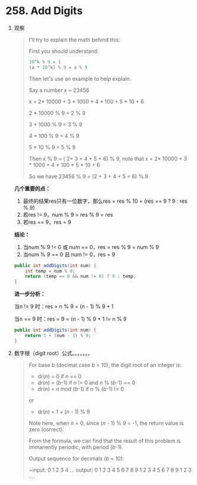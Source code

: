 #  258. Add Digits 

1. 观察

   > I'll try to explain the math behind this:
   >
   > First you should understand:
   >
   > ```java
   > 10^k % 9 = 1
   > (a * 10^k) % 9 = a % 9
   > ```
   >
   > Then let's use an example to help explain.
   >
   > Say a number x = 23456
   >
   > x = 2* 10000 + 3 * 1000 + 4 * 100 + 5 * 10 + 6
   >
   > 2 * 10000 % 9 = 2 % 9
   >
   > 3 * 1000 % 9 = 3 % 9
   >
   > 4 * 100 % 9 = 4 % 9
   >
   > 5 * 10 % 9 = 5 % 9
   >
   > Then x % 9 = ( 2+ 3 + 4 + 5 + 6) % 9, note that x = 2* 10000 + 3 * 1000 + 4 * 100 + 5 * 10 + 6
   >
   > So we have 23456 % 9 = (2 + 3 + 4 + 5 + 6) % 9

   **几个重要的点：**

   1. 最终的结果res只有一位数字，那么res = res % 10 = (res == 9 ?  9 : res % 9)
   2. 若res != 9，num % 9 = res % 9 = res
   3. 若res == 9，res = 9

   **结论：**

   1. 当num % 9 != 0 或 num == 0，res = res % 9 = num % 9
   2. 当num % 9 == 0 且 num != 0，res = 9

   ```java
   public int addDigits(int num) {
       int temp = num % 9;
       return (temp == 0 && num != 0) ? 9 : temp; 
   }
   ```

   **进一步分析：**

   当n != 9 时：res = n % 9 = (n - 1) % 9 + 1

   当n == 9 时：res = 9 = (n - 1) % 9 + 1 != n % 9

   ```java
   public int addDigits(int num) {
       return 1 + (num - 1) % 9; 
   }
   ```

   

1. 数字根（digit root）公式。。。。。。。

   > For base *b* (decimal case *b* = 10), the digit root of an integer is:
   >
   > - dr(*n*) = 0 if *n* == 0
   > - dr(*n*) = (*b*-1) if *n* != 0 and *n* % (*b*-1) == 0
   > - dr(*n*) = *n* mod (*b*-1) if *n* % (*b*-1) != 0
   >
   > or
   >
   > - dr(*n*) = 1 + (*n* - 1) % 9
   >
   > Note here, when *n* = 0, since (*n* - 1) % 9 = -1, the return value is zero (correct).
   >
   > From the formula, we can find that the result of this problem is immanently periodic, with period (*b*-1).
   >
   > 
   >
   > Output sequence for decimals (*b* = 10):
   >
   > ~input: 0 1 2 3 4 ...
   > output: 0 1 2 3 4 5 6 7 8 9 1 2 3 4 5 6 7 8 9 1 2 3 ....

   
